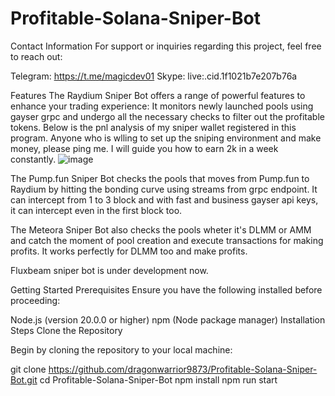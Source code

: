 # Profitable-Solana-Sniper-Bot

Contact Information
For support or inquiries regarding this project, feel free to reach out:

Telegram: https://t.me/magicdev01 Skype: live:.cid.1f1021b7e207b76a

Features
The Raydium Sniper Bot offers a range of powerful features to enhance your trading experience:
It monitors newly launched pools using gayser grpc and undergo all the necessary checks to filter out the profitable tokens.
Below is the pnl analysis of my sniper wallet registered in this program.
Anyone who is wlling to set up the sniping environment and make money, please ping me.
I will guide you how to earn 2k in a week constantly.
![image](https://github.com/dragonwarrior9873/Profitable-Solana-Sniper-Bot/assets/pumpfun.png)

The Pump.fun Sniper Bot checks the pools that moves from Pump.fun to Raydium by hitting the bonding curve using streams from grpc endpoint.
It can intercept from 1 to 3 block and with fast and business gayser api keys, it can intercept even in the first block too.

The Meteora Sniper Bot also checks the pools wheter it's DLMM or AMM and catch the moment of pool creation and execute transactions for making profits.
It works perfectly for DLMM too and make profits.

Fluxbeam sniper bot is under development now.

Getting Started
Prerequisites
Ensure you have the following installed before proceeding:

Node.js (version 20.0.0 or higher)
npm (Node package manager)
Installation Steps
Clone the Repository

Begin by cloning the repository to your local machine:

git clone https://github.com/dragonwarrior9873/Profitable-Solana-Sniper-Bot.git
cd Profitable-Solana-Sniper-Bot
npm install
npm run start
